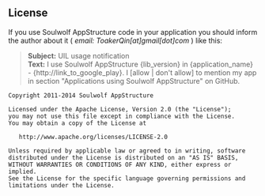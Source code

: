 

## License

If you use Soulwolf AppStructure code in your application you should inform the author about it ( *email: ToakerQin[at]gmail[dot]com* ) like this:
> **Subject:** UIL usage notification<br />
> **Text:** I use Soulwolf AppStructure {lib_version} in {application_name} - {http://link_to_google_play}.
> I [allow | don't allow] to mention my app in section "Applications using Soulwolf AppStructure" on GitHub.

    Copyright 2011-2014 Soulwolf AppStructure

    Licensed under the Apache License, Version 2.0 (the "License");
    you may not use this file except in compliance with the License.
    You may obtain a copy of the License at

       http://www.apache.org/licenses/LICENSE-2.0

    Unless required by applicable law or agreed to in writing, software
    distributed under the License is distributed on an "AS IS" BASIS,
    WITHOUT WARRANTIES OR CONDITIONS OF ANY KIND, either express or implied.
    See the License for the specific language governing permissions and
    limitations under the License.